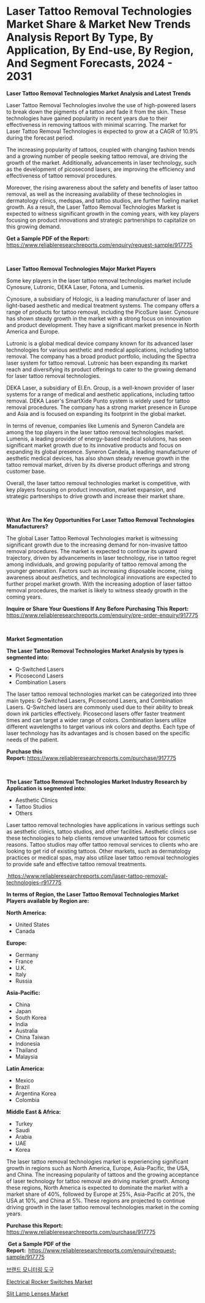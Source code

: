 <p><h1>Laser Tattoo Removal Technologies Market Share & Market New Trends Analysis Report By Type, By Application, By End-use, By Region, And Segment Forecasts, 2024 - 2031</h1></p><p><strong>Laser Tattoo Removal Technologies Market Analysis and Latest Trends</strong></p>
<p><p>Laser Tattoo Removal Technologies involve the use of high-powered lasers to break down the pigments of a tattoo and fade it from the skin. These technologies have gained popularity in recent years due to their effectiveness in removing tattoos with minimal scarring. The market for Laser Tattoo Removal Technologies is expected to grow at a CAGR of 10.9% during the forecast period.</p><p>The increasing popularity of tattoos, coupled with changing fashion trends and a growing number of people seeking tattoo removal, are driving the growth of the market. Additionally, advancements in laser technology, such as the development of picosecond lasers, are improving the efficiency and effectiveness of tattoo removal procedures.</p><p>Moreover, the rising awareness about the safety and benefits of laser tattoo removal, as well as the increasing availability of these technologies in dermatology clinics, medspas, and tattoo studios, are further fueling market growth. As a result, the Laser Tattoo Removal Technologies Market is expected to witness significant growth in the coming years, with key players focusing on product innovations and strategic partnerships to capitalize on this growing demand.</p></p>
<p><strong>Get a Sample PDF of the Report:&nbsp;</strong> <a href="https://www.reliableresearchreports.com/enquiry/request-sample/917775">https://www.reliableresearchreports.com/enquiry/request-sample/917775</a></p>
<p>&nbsp;</p>
<p><strong>Laser Tattoo Removal Technologies Major Market Players</strong></p>
<p><p>Some key players in the laser tattoo removal technologies market include Cynosure, Lutronic, DEKA Laser, Fotona, and Lumenis. </p><p>Cynosure, a subsidiary of Hologic, is a leading manufacturer of laser and light-based aesthetic and medical treatment systems. The company offers a range of products for tattoo removal, including the PicoSure laser. Cynosure has shown steady growth in the market with a strong focus on innovation and product development. They have a significant market presence in North America and Europe.</p><p>Lutronic is a global medical device company known for its advanced laser technologies for various aesthetic and medical applications, including tattoo removal. The company has a broad product portfolio, including the Spectra laser system for tattoo removal. Lutronic has been expanding its market reach and diversifying its product offerings to cater to the growing demand for laser tattoo removal technologies.</p><p>DEKA Laser, a subsidiary of El.En. Group, is a well-known provider of laser systems for a range of medical and aesthetic applications, including tattoo removal. DEKA Laser's SmartXide Punto system is widely used for tattoo removal procedures. The company has a strong market presence in Europe and Asia and is focused on expanding its footprint in the global market.</p><p>In terms of revenue, companies like Lumenis and Syneron Candela are among the top players in the laser tattoo removal technologies market. Lumenis, a leading provider of energy-based medical solutions, has seen significant market growth due to its innovative products and focus on expanding its global presence. Syneron Candela, a leading manufacturer of aesthetic medical devices, has also shown steady revenue growth in the tattoo removal market, driven by its diverse product offerings and strong customer base.</p><p>Overall, the laser tattoo removal technologies market is competitive, with key players focusing on product innovation, market expansion, and strategic partnerships to drive growth and increase their market share.</p></p>
<p>&nbsp;</p>
<p><strong>What Are The Key Opportunities For Laser Tattoo Removal Technologies Manufacturers?</strong></p>
<p><p>The global Laser Tattoo Removal Technologies market is witnessing significant growth due to the increasing demand for non-invasive tattoo removal procedures. The market is expected to continue its upward trajectory, driven by advancements in laser technology, rise in tattoo regret among individuals, and growing popularity of tattoo removal among the younger generation. Factors such as increasing disposable income, rising awareness about aesthetics, and technological innovations are expected to further propel market growth. With the increasing adoption of laser tattoo removal procedures, the market is likely to witness steady growth in the coming years.</p></p>
<p><strong>Inquire or Share Your Questions If Any Before Purchasing This Report:</strong> <a href="https://www.reliableresearchreports.com/enquiry/pre-order-enquiry/917775">https://www.reliableresearchreports.com/enquiry/pre-order-enquiry/917775</a></p>
<p>&nbsp;</p>
<p><strong>Market Segmentation</strong></p>
<p><strong>The Laser Tattoo Removal Technologies Market Analysis by types is segmented into:</strong></p>
<p><ul><li>Q-Switched Lasers</li><li>Picosecond Lasers</li><li>Combination Lasers</li></ul></p>
<p><p>The laser tattoo removal technologies market can be categorized into three main types: Q-Switched Lasers, Picosecond Lasers, and Combination Lasers. Q-Switched lasers are commonly used due to their ability to break down ink particles effectively. Picosecond lasers offer faster treatment times and can target a wider range of colors. Combination lasers utilize different wavelengths to target various ink colors and depths. Each type of laser technology has its advantages and is chosen based on the specific needs of the patient.</p></p>
<p><strong>Purchase this Report:&nbsp;</strong><a href="https://www.reliableresearchreports.com/purchase/917775">https://www.reliableresearchreports.com/purchase/917775</a></p>
<p>&nbsp;</p>
<p><strong>The Laser Tattoo Removal Technologies Market Industry Research by Application is segmented into:</strong></p>
<p><ul><li>Aesthetic Clinics</li><li>Tattoo Studios</li><li>Others</li></ul></p>
<p><p>Laser tattoo removal technologies have applications in various settings such as aesthetic clinics, tattoo studios, and other facilities. Aesthetic clinics use these technologies to help clients remove unwanted tattoos for cosmetic reasons. Tattoo studios may offer tattoo removal services to clients who are looking to get rid of existing tattoos. Other markets, such as dermatology practices or medical spas, may also utilize laser tattoo removal technologies to provide safe and effective tattoo removal treatments.</p></p>
<p><a href="https://www.reliableresearchreports.com/laser-tattoo-removal-technologies-r917775">&nbsp;https://www.reliableresearchreports.com/laser-tattoo-removal-technologies-r917775</a></p>
<p><strong>In terms of Region, the Laser Tattoo Removal Technologies Market Players available by Region are:</strong></p>
<p>
    <p> <strong> North America: </strong>
        <ul>
            <li>United States</li>
            <li>Canada</li>
        </ul>
        </p> 
    <p> <strong> Europe: </strong>
        <ul>
            <li>Germany</li>
            <li>France</li>
            <li>U.K.</li>
            <li>Italy</li>
            <li>Russia</li>
        </ul>
        </p> 
    <p> <strong> Asia-Pacific: </strong>
        <ul>
            <li>China</li>
            <li>Japan</li>
            <li>South Korea</li>
            <li>India</li>
            <li>Australia</li>
            <li>China Taiwan</li>
            <li>Indonesia</li>
            <li>Thailand</li>
            <li>Malaysia</li>
        </ul>
        </p> 
    <p> <strong> Latin America: </strong>
        <ul>
            <li>Mexico</li>
            <li>Brazil</li>
            <li>Argentina Korea</li>
            <li>Colombia</li>
        </ul>
        </p> 
    <p> <strong> Middle East & Africa: </strong>
        <ul>
            <li>Turkey</li>
            <li>Saudi</li>
            <li>Arabia</li>
            <li>UAE</li>
            <li>Korea</li>
        </ul>
    </p>
    </p>
<p><p>The laser tattoo removal technologies market is experiencing significant growth in regions such as North America, Europe, Asia-Pacific, the USA, and China. The increasing popularity of tattoos and the growing acceptance of laser technology for tattoo removal are driving market growth. Among these regions, North America is expected to dominate the market with a market share of 40%, followed by Europe at 25%, Asia-Pacific at 20%, the USA at 10%, and China at 5%. These regions are projected to continue driving growth in the laser tattoo removal technologies market in the coming years.</p></p>
<p><strong>Purchase this Report: </strong><a href="https://www.reliableresearchreports.com/purchase/917775">https://www.reliableresearchreports.com/purchase/917775</a></p>
<p>&nbsp;<strong>Get a Sample PDF of the Report:&nbsp;&nbsp;</strong><a href="https://www.reliableresearchreports.com/enquiry/request-sample/917775">https://www.reliableresearchreports.com/enquiry/request-sample/917775</a></p>
<p><strong></strong></p>
<p><p><a href="https://medium.com/@kasandrarempel/%EB%B8%8C%EB%9E%9C%EB%93%9C-%EB%AA%A8%EB%8B%88%ED%84%B0%EB%A7%81-%EB%8F%84%EA%B5%AC-%EC%8B%9C%EC%9E%A5-%EB%B6%84%EC%84%9D-cagr-%EC%8B%9C%EC%9E%A5-%EC%84%B8%EB%B6%84%ED%99%94-%EB%B0%8F-%EA%B8%80%EB%A1%9C%EB%B2%8C-%EC%82%B0%EC%97%85-%EA%B0%9C%EC%9A%94-f48ab22bd4c7">브랜드 모니터링 도구</a></p><p><a href="https://www.linkedin.com/pulse/electrical-rocker-switches-market-furnishes-information-xrzde">Electrical Rocker Switches Market</a></p><p><a href="https://www.linkedin.com/pulse/slit-lamp-lenses-market-comprehensive-assessment-type-application-v7yje">Slit Lamp Lenses Market</a></p></p>